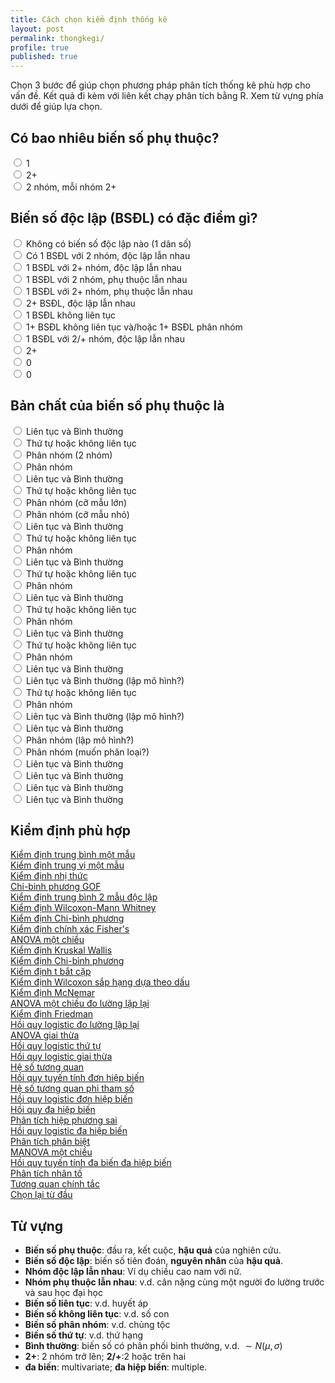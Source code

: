 ```yaml
---
title: Cách chọn kiểm định thống kê
layout: post
permalink: thongkegi/
profile: true
published: true
---
```


<script src="https://ajax.googleapis.com/ajax/libs/jquery/3.1.0/jquery.min.js"></script>
<script src="/assets/js/conditional.js"></script>

Chọn 3 bước để giúp chọn phương pháp phân tích thống kê phù hợp cho vấn đề. Kết quả đi kèm với liên kết chạy phân tích bằng R. Xem từ vựng phía dưới để giúp lựa chọn.

<form id="live_form">
<div class="form-group">
	<h2> Có bao nhiêu biến số phụ thuộc?</h2>
	<div class="cau1">
   		<div class="radio"> <label class="radio"> <input name="c1" type="radio" value="1"/> 1 </label> </div>
   		<div class="radio"> <label class="radio"> <input name="c1" type="radio" value="2"/> 2+ </label> </div>
   		<div class="radio"> <label class="radio"> <input name="c1" type="radio" value="3"/> 2 nhóm, mỗi nhóm 2+ </label> </div>
  	</div>
</div>
 <div class="cau2 hidden">
 	<h2> Biến số độc lập (BSĐL) có đặc điểm gì? </h2>
 	<div class="cau21 hidden">
	   <div class="radio"> <label class="radio"> <input name="c2" type="radio" value="1"/> Không có biến số độc lập nào (1 dân số) </label> </div>
	   <div class="radio"> <label class="radio"> <input name="c2" type="radio" value="2"/> Có 1 BSĐL với 2 nhóm, độc lập lẫn nhau </label> </div>
	   <div class="radio"> <label class="radio"> <input name="c2" type="radio" value="3"/> 1 BSĐL với 2+ nhóm, độc lập lẫn nhau </label> </div>
	   <div class="radio"> <label class="radio"> <input name="c2" type="radio" value="4"/> 1 BSĐL với 2 nhóm, phụ thuộc lẫn nhau </label> </div>
	   <div class="radio"> <label class="radio"> <input name="c2" type="radio" value="5"/> 1 BSĐL với 2+ nhóm, phụ thuộc lẫn nhau </label> </div>
	   <div class="radio"> <label class="radio"> <input name="c2" type="radio" value="6"/> 2+ BSĐL, độc lập lẫn nhau </label> </div>
	   <div class="radio"> <label class="radio"> <input name="c2" type="radio" value="7"/> 1 BSĐL không liên tục </label> </div>
	   <div class="radio"> <label class="radio"> <input name="c2" type="radio" value="8"/> 1+ BSĐL không liên tục và/hoặc 1+ BSĐL phân nhóm</label> </div>
  	</div>
  	<div class="cau22 hidden">
	   <div class="radio"> <label class="radio"> <input name="c2" type="radio" value="9" /> 1 BSĐL với 2/+ nhóm, độc lập lẫn nhau </label> </div>
	   <div class="radio"> <label class="radio"> <input name="c2" type="radio" value="10"/> 2+ </label> </div>
	   <div class="radio"> <label class="radio"> <input name="c2" type="radio" value="11"/> 0 </label> </div>
  	</div>
  	<div class="cau23 hidden">
	   <div class="radio"> <label class="radio"> <input name="c2" type="radio" value="12"/> 0 </label> </div>
  	</div>
 </div>
 <div class="cau3 hidden">
 	<h2> Bản chất của biến số phụ thuộc là </h2>
  	<div class="cau31 hidden">
	   <div class="radio"> <label class="radio"> <input name="c3" type="radio" value="1"/> Liên tục và Bình thường </label> </div>
	   <div class="radio"> <label class="radio"> <input name="c3" type="radio" value="2"/> Thứ tự hoặc không liên tục </label> </div>
	   <div class="radio"> <label class="radio"> <input name="c3" type="radio" value="3"/> Phân nhóm (2 nhóm) </label> </div>
	   <div class="radio"> <label class="radio"> <input name="c3" type="radio" value="4"/> Phân nhóm </label> </div>
  	</div>
  	<div class="cau32 hidden">
	   <div class="radio"> <label class="radio"> <input name="c3" type="radio" value="5"/> Liên tục và Bình thường </label> </div>
	   <div class="radio"> <label class="radio"> <input name="c3" type="radio" value="6"/> Thứ tự hoặc không liên tục </label> </div>
	   <div class="radio"> <label class="radio"> <input name="c3" type="radio" value="7"/> Phân nhóm (cỡ mẫu lớn) </label> </div>
	   <div class="radio"> <label class="radio"> <input name="c3" type="radio" value="8"/> Phân nhóm (cỡ mẫu nhỏ) </label> </div>
  	</div>
  	<div class="cau33 hidden">
	   <div class="radio"> <label class="radio"> <input name="c3" type="radio" value="9"/> Liên tục và Bình thường </label> </div>
	   <div class="radio"> <label class="radio"> <input name="c3" type="radio" value="10"/> Thứ tự hoặc không liên tục </label> </div>
	   <div class="radio"> <label class="radio"> <input name="c3" type="radio" value="11"/> Phân nhóm </label> </div>
  	</div>
  	<div class="cau34 hidden">
	   <div class="radio"> <label class="radio"> <input name="c3" type="radio" value="12"/> Liên tục và Bình thường </label> </div>
	   <div class="radio"> <label class="radio"> <input name="c3" type="radio" value="13"/> Thứ tự hoặc không liên tục </label> </div>
	   <div class="radio"> <label class="radio"> <input name="c3" type="radio" value="14"/> Phân nhóm </label> </div>
  	</div>
  	<div class="cau35 hidden">
	   <div class="radio"> <label class="radio"> <input name="c3" type="radio" value="15"/> Liên tục và Bình thường </label> </div>
	   <div class="radio"> <label class="radio"> <input name="c3" type="radio" value="16"/> Thứ tự hoặc không liên tục </label> </div>
	   <div class="radio"> <label class="radio"> <input name="c3" type="radio" value="17"/> Phân nhóm </label> </div>
  	</div>
  	<div class="cau36 hidden">
	   <div class="radio"> <label class="radio"> <input name="c3" type="radio" value="18"/> Liên tục và Bình thường </label> </div>
	   <div class="radio"> <label class="radio"> <input name="c3" type="radio" value="19"/> Thứ tự hoặc không liên tục </label> </div>
	   <div class="radio"> <label class="radio"> <input name="c3" type="radio" value="20"/> Phân nhóm </label> </div>
  	</div>
  	<div class="cau37 hidden">
	   <div class="radio"> <label class="radio"> <input name="c3" type="radio" value="21"/> Liên tục và Bình thường </label> </div>
	   <div class="radio"> <label class="radio"> <input name="c3" type="radio" value="22"/> Liên tục và Bình thường (lập mô hình?) </label> </div>
	   <div class="radio"> <label class="radio"> <input name="c3" type="radio" value="23"/> Thứ tự hoặc không liên tục </label> </div>
	   <div class="radio"> <label class="radio"> <input name="c3" type="radio" value="24"/> Phân nhóm </label> </div>
  	</div>
  	<div class="cau38 hidden">
	   <div class="radio"> <label class="radio"> <input name="c3" type="radio" value="25"/> Liên tục và Bình thường (lập mô hình?) </label> </div>
	   <div class="radio"> <label class="radio"> <input name="c3" type="radio" value="26"/> Liên tục và Bình thường </label> </div>
	   <div class="radio"> <label class="radio"> <input name="c3" type="radio" value="27"/> Phân nhóm (lập mô hình?) </label> </div>
	   <div class="radio"> <label class="radio"> <input name="c3" type="radio" value="28"/> Phân nhóm (muốn phân loại?) </label> </div>
  	</div>
  	<div class="cau39 hidden">
	   <div class="radio"> <label class="radio"> <input name="c3" type="radio" value="29"/> Liên tục và Bình thường </label> </div> </div>
  	<div class="cau310 hidden">
	   <div class="radio"> <label class="radio"> <input name="c3" type="radio" value="30"/> Liên tục và Bình thường </label> </div> </div>
  	<div class="cau311 hidden">
	   <div class="radio"> <label class="radio"> <input name="c3" type="radio" value="31"/> Liên tục và Bình thường </label> </div> </div>
  	<div class="cau312 hidden">
	   <div class="radio"> <label class="radio"> <input name="c3" type="radio" value="32"/> Liên tục và Bình thường </label> </div> </div>
 </div>
 <div class="result hidden">
 	<h2> Kiểm định phù hợp </h2>
 	<div class="r1 hidden"> <a href="/kiemdinhR/#r1"> Kiểm định trung bình một mẫu </a> </div>
 	<div class="r2 hidden"> <a href="/kiemdinhR/#r2"> Kiểm định trung vị một mẫu </a> </div>
 	<div class="r3 hidden"> <a href="/kiemdinhR/#r3"> Kiểm định nhị thức  </a> </div>
 	<div class="r4 hidden"> <a href="/kiemdinhR/#r4"> Chi-bình phương GOF </a> </div>
 	<div class="r5 hidden"> <a href="/kiemdinhR/#r5"> Kiểm định trung bình 2 mẫu độc lập </a> </div>
 	<div class="r6 hidden"> <a href="/kiemdinhR/#r6"> Kiểm định Wilcoxon-Mann Whitney  </a> </div>
 	<div class="r7 hidden"> <a href="/kiemdinhR/#r7"> Kiểm định Chi-bình phương  </a> </div>
 	<div class="r8 hidden"> <a href="/kiemdinhR/#r8"> Kiểm định chính xác Fisher's  </a> </div>
 	<div class="r9 hidden"> <a href="/kiemdinhR/#r9"> ANOVA một chiều </a> </div>
 	<div class="r10 hidden"> <a href="/kiemdinhR/#r10"> Kiểm định Kruskal Wallis </a> </div>
 	<div class="r11 hidden"> <a href="/kiemdinhR/#r7"> Kiểm định Chi-bình phương  </a> </div>
 	<div class="r12 hidden"> <a href="/kiemdinhR/#r12"> Kiểm định t bắt cặp</a> </div>
 	<div class="r13 hidden"> <a href="/kiemdinhR/#r13"> Kiểm định Wilcoxon sắp hạng dựa theo dấu </a> </div>
 	<div class="r14 hidden"> <a href="/kiemdinhR/#r14"> Kiểm định McNemar </a> </div>
 	<div class="r15 hidden"> <a href="/kiemdinhR/#r15"> ANOVA một chiều đo lường lập lại </a> </div>
 	<div class="r16 hidden"> <a href="/kiemdinhR/#r16"> Kiểm định Friedman  </a> </div>
 	<div class="r17 hidden"> <a href="/kiemdinhR/#r17"> Hồi quy logistic đo lường lập lại </a> </div>
 	<div class="r18 hidden"> <a href="/kiemdinhR/#r18"> ANOVA giai thừa </a> </div>
 	<div class="r19 hidden"> <a href="/kiemdinhR/#r19"> Hồi quy logistic thứ tự </a> </div>
 	<div class="r20 hidden"> <a href="/kiemdinhR/#r20"> Hồi quy logistic giai thừa </a> </div>
 	<div class="r21 hidden"> <a href="/kiemdinhR/#r21"> Hệ số tương quan </a> </div>
 	<div class="r22 hidden"> <a href="/kiemdinhR/#r22"> Hồi quy tuyến tính đơn hiệp biến </a> </div>
 	<div class="r23 hidden"> <a href="/kiemdinhR/#r23"> Hệ số tương quan phi tham số </a> </div>
 	<div class="r24 hidden"> <a href="/kiemdinhR/#r24"> Hồi quy logistic đơn hiệp biến </a> </div>
 	<div class="r25 hidden"> <a href="/kiemdinhR/#r25"> Hồi quy đa hiệp biến </a> </div>
 	<div class="r26 hidden"> <a href="/kiemdinhR/#r26"> Phân tích hiệp phương sai </a> </div>
 	<div class="r27 hidden"> <a href="/kiemdinhR/#r27"> Hồi quy logistic đa hiệp biến </a> </div>
 	<div class="r28 hidden"> <a href="/kiemdinhR/#r28"> Phân tích phân biệt </a> </div>
 	<div class="r29 hidden"> <a href="/kiemdinhR/#r29"> MANOVA một chiều </a> </div>
 	<div class="r30 hidden"> <a href="/kiemdinhR/#r30"> Hồi quy tuyến tính đa biến đa hiệp biến </a> </div>
 	<div class="r31 hidden"> <a href="/kiemdinhR/#r31"> Phân tích nhân tố </a> </div>
 	<div class="r32 hidden"> <a href="/kiemdinhR/#r32"> Tương quan chính tắc </a> </div>
 </div>
 <div>
	<a HREF="javascript:history.go(0)" class="button blue result hidden">Chọn lại từ đầu</a>
 </div>
</form>

## Từ vựng

- **Biến số phụ thuộc**: đầu ra, kết cuộc, **hậu quả** của nghiên cứu.
- **Biến số độc lập**: biến số tiên đoán, **nguyên nhân** của **hậu quả**.
- **Nhóm độc lập lẫn nhau**: Ví dụ chiều cao nam với nữ.
- **Nhóm phụ thuộc lẫn nhau**: v.d. cân nặng cùng một người đo lường trước và sau học đại học
- **Biến số liên tục**: v.d. huyết áp
- **Biến số không liên tục**: v.d. số con
- **Biến số phân nhóm**: v.d. chủng tộc
- **Biến số thứ tự**: v.d. thứ hạng
- **Bình thường**: biến số có phân phối bình thường, v.d. $\sim N(\mu, \sigma)$
- **2+**: 2 nhóm trở lên; **2/+**:2 hoặc trên hai
- **đa biến**: multivariate; **đa hiệp biến**: multiple.
